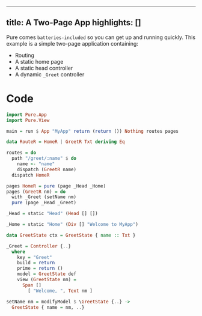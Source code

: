 ----------------
title: A Two-Page App
highlights: []
----------------

Pure comes `batteries-included` so you can get up and running quickly. This example is a simple two-page application containing:

* Routing
* A static home page
* A static head controller
* A dynamic `_Greet` controller

# Code

```haskell
import Pure.App
import Pure.View

main = run $ App "MyApp" return (return ()) Nothing routes pages

data RouteR = HomeR | GreetR Txt deriving Eq

routes = do
  path "/greet/:name" $ do
    name <- "name"
    dispatch (GreetR name)
  dispatch HomeR

pages HomeR = pure (page _Head _Home)
pages (GreetR nm) = do
  with _Greet (setName nm)
  pure (page _Head _Greet)

_Head = static "Head" (Head [] [])

_Home = static "Home" (Div [] "Welcome to MyApp")

data GreetState ctx = GreetState { name :: Txt }

_Greet = Controller {..}
  where
    key = "Greet"
    build = return
    prime = return ()
    model = GreetState def
    view (GreetState nm) =
      Span []
        [ "Welcome, ", Text nm ]

setName nm = modifyModel $ \GreetState {..} -> 
  GreetState { name = nm, ..}
```

